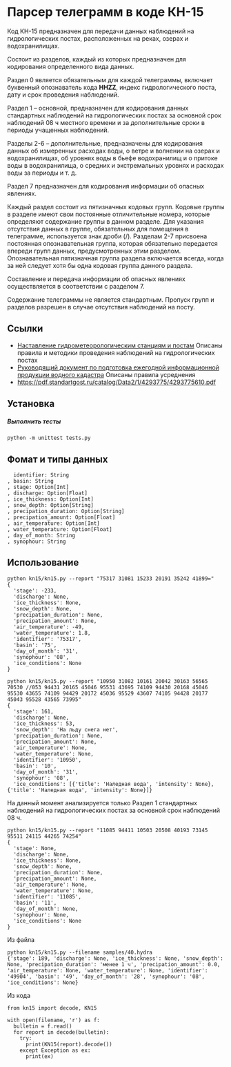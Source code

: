 # Парсер телеграмм в коде КН-15
Код КН-15 предназначен для передачи данных наблюдений на гидрологических постах, расположенных на реках, озерах и водохранилищах.

Состоит из разделов, каждый из которых предназначен для кодирования определенного вида данных.

Раздел 0 является обязательным для каждой телеграммы, включает буквенный опознаватель кода **HHZZ**, индекс гидрологического поста, дату и срок проведения наблюдений.

Раздел 1 – основной, предназначен для кодирования данных стандартных наблюдений на гидрологических постах за основной срок наблюдений 08 ч местного времени и за дополнительные сроки в периоды учащенных наблюдений.

Разделы 2-6 – дополнительные, предназначены для кодирования данных об измеренных расходах воды, о ветре и волнении на озерах и водохранилищах, об уровнях воды в бьефе водохранилищ и о притоке воды в водохранилища, о средних и экстремальных уровнях и расходах воды за периоды и т. д.

Раздел 7 предназначен для кодирования информации об опасных явлениях.

Каждый раздел состоит из пятизначных кодовых групп. Кодовые группы в разделе имеют свои постоянные отличительные номера, которые определяют содержание группы в данном разделе. Для указания отсутствия данных в группе, обязательных для помещения в телеграмме, используется знак дроби (/).
Разделам 2-7 присвоена постоянная опознавательная группа, которая обязательно передается впереди групп данных, предусмотренных этим разделом. Опознавательная пятизначная группа раздела включается всегда, когда за ней следует хотя бы одна кодовая группа данного раздела.

Составление и передача информации об опасных явлениях осуществляется в соответствии с разделом 7.

Содержание телеграммы не является стандартным. Пропуск групп и разделов разрешен в случае отсутствия наблюдений на посту.

## Ссылки
* [Наставление гидрометеорологическим станциям и постам](http://docs.cntd.ru/document/1200108241) Описаны правила и методики проведения наблюдений на гидрологических постах
* [Руководящий документ по подготовка ежегодной информационной продукции водного кадастра](https://docplan.ru/Data2/1/4293792/4293792185.htm)
  Описаны правила усреднения
* https://pdf.standartgost.ru/catalog/Data2/1/4293775/4293775610.pdf

## Установка

##### Выполнить тесты
```
python -m unittest tests.py
```

## Фомат и типы данных
```
  identifier: String
, basin: String
, stage: Option[Int]
, discharge: Option[Float]
, ice_thickness: Option[Int]
, snow_depth: Option[String]
, precipation_duration: Option[String]
, precipation_amount: Option[Float]
, air_temperature: Option[Int]
, water_temperature: Option[Float]
, day_of_month: String
, synophour: String
```

## Использование
```
python kn15/kn15.py --report "75317 31081 15233 20191 35242 41899="
{
  'stage': -233,
  'discharge': None,
  'ice_thickness': None,
  'snow_depth': None,
  'precipation_duration': None,
  'precipation_amount': None,
  'air_temperature': -49,
  'water_temperature': 1.8,
  'identifier': '75317',
  'basin': '75',
  'day_of_month': '31',
  'synophour': '08',
  'ice_conditions': None
}
```

```
python kn15/kn15.py --report "10950 31082 10161 20042 30163 56565 70530 //053 94431 20165 45046 95531 43695 74109 94430 20168 45046 95530 43655 74109 94429 20172 45036 95529 43607 74105 94428 20177 45043 95528 43565 73995"
{
  'stage': 161,
  'discharge': None,
  'ice_thickness': 53,
  'snow_depth': 'На льду снега нет',
  'precipation_duration': None,
  'precipation_amount': None,
  'air_temperature': None,
  'water_temperature': None,
  'identifier': '10950',
  'basin': '10',
  'day_of_month': '31',
  'synophour': '08',
  'ice_conditions': [{'title': 'Наледная вода', 'intensity': None}, {'title': 'Наледная вода', 'intensity': None}]}
```
На данный момент анализируется только Раздел 1 стандартных наблюдений на гидрологических постах за основной срок наблюдений 08 ч.
```
python kn15/kn15.py --report "11085 94411 10503 20508 40193 73145 95511 24115 44265 74254"
{
  'stage': None,
  'discharge': None,
  'ice_thickness': None,
  'snow_depth': None,
  'precipation_duration': None,
  'precipation_amount': None,
  'air_temperature': None,
  'water_temperature': None,
  'identifier': '11085',
  'basin': '11',
  'day_of_month': None,
  'synophour': None,
  'ice_conditions': None
}
```
Из файла
```
python kn15/kn15.py --filename samples/40.hydra
{'stage': 189, 'discharge': None, 'ice_thickness': None, 'snow_depth': None, 'precipation_duration': 'менее 1 ч', 'precipation_amount': 0.0, 'air_temperature': None, 'water_temperature': None, 'identifier': '49904', 'basin': '49', 'day_of_month': '28', 'synophour': '08', 'ice_conditions': None}
```
Из кода
```
from kn15 import decode, KN15

with open(filename, 'r') as f:
  bulletin = f.read()
  for report in decode(bulletin):
    try:
      print(KN15(report).decode())
    except Exception as ex:
      print(ex)
```
